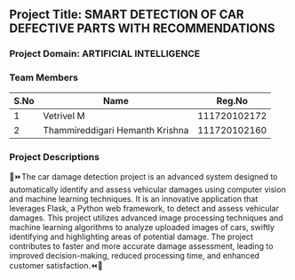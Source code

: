 ## Project Title: SMART DETECTION OF CAR DEFECTIVE PARTS WITH RECOMMENDATIONS

### Project Domain: ARTIFICIAL INTELLIGENCE

### Team Members

| S.No | Name | Reg.No |
| --- | --- | --- |
| 1 | Vetrivel M | 111720102172 |
| 2 | Thammireddigari Hemanth Krishna | 111720102160 |

### Project Descriptions

🚗⏩The car damage detection project is an advanced system designed to automatically identify and assess vehicular damages using computer vision and machine learning techniques. It is an innovative application that leverages Flask, a Python web framework, to detect and assess vehicular damages. This project utilizes advanced image processing techniques and machine learning algorithms to analyze uploaded images of cars, swiftly identifying and highlighting areas of potential damage. The project contributes to faster and more accurate damage assessment, leading to improved decision-making, reduced processing time, and enhanced customer satisfaction.⏪🚗
